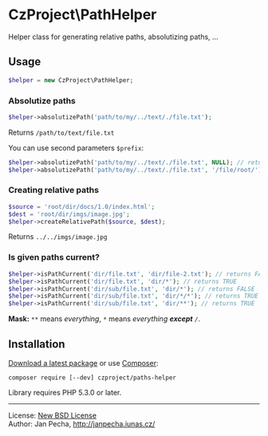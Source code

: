 # CzProject\PathHelper

Helper class for generating relative paths, absolutizing paths, ...

## Usage


``` php
$helper = new CzProject\PathHelper;
```

### Absolutize paths

``` php
$helper->absolutizePath('path/to/my/../text/./file.txt');
```

Returns ```/path/to/text/file.txt```

You can use second parameters ```$prefix```:

``` php
$helper->absolutizePath('path/to/my/../text/./file.txt', NULL); // returns path/to/text/file.txt
$helper->absolutizePath('path/to/my/../text/./file.txt', '/file/root/'); // returns /file/root/path/to/text/file.txt
```


### Creating relative paths

``` php
$source = 'root/dir/docs/1.0/index.html';
$dest = 'root/dir/imgs/image.jpg';
$helper->createRelativePath($source, $dest);
```

Returns ```../../imgs/image.jpg```


### Is given paths current?

``` php
$helper->isPathCurrent('dir/file.txt', 'dir/file-2.txt'); // returns FALSE
$helper->isPathCurrent('dir/file.txt', 'dir/*'); // returns TRUE
$helper->isPathCurrent('dir/sub/file.txt', 'dir/*'); // returns FALSE
$helper->isPathCurrent('dir/sub/file.txt', 'dir/*/*'); // returns TRUE
$helper->isPathCurrent('dir/sub/file.txt', 'dir/**'); // returns TRUE
```

**Mask:** ```**``` means *everything*, ```*``` means *everything <b>except</b> ```/```*.


## Installation

[Download a latest package](https://github.com/nette/tester/releases) or use [Composer](http://getcomposer.org/):

```
composer require [--dev] czproject/paths-helper
```

Library requires PHP 5.3.0 or later.


------------------------------

License: [New BSD License](license.md)
<br>Author: Jan Pecha, http://janpecha.iunas.cz/

